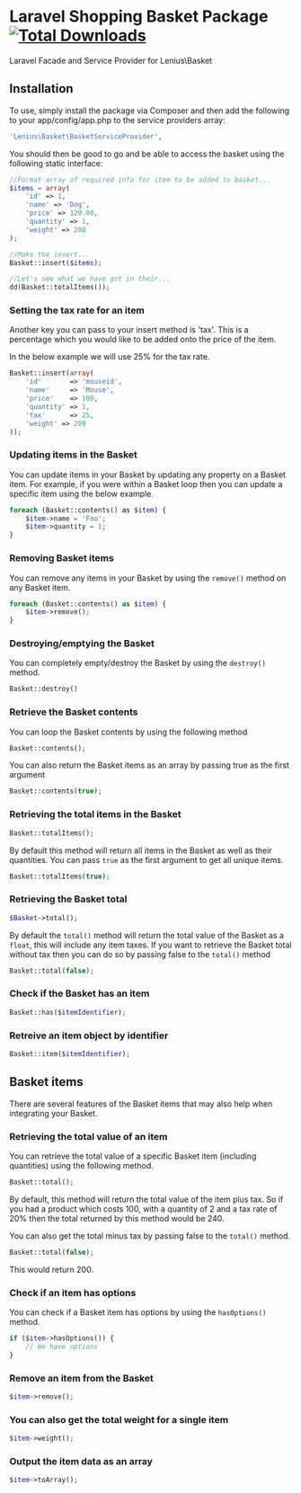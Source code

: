 Laravel Shopping Basket Package
[![Total Downloads](https://poser.pugx.org/lenius/laravel-basket/downloads.svg)](https://packagist.org/packages/lenius/laravel-basket)
============

Laravel Facade and Service Provider for Lenius\Basket

Installation
---

To use, simply install the package via Composer and then add the following to your app/config/app.php to the service providers array:

```php
'Lenius\Basket\BasketServiceProvider',
```

You should then be good to go and be able to access the basket using the following static interface:

```php
//Format array of required info for item to be added to basket...
$items = array(
	'id' => 1,
	'name' => 'Dog',
	'price' => 120.00,
	'quantity' => 1,
    'weight' => 200
);

//Make the insert...
Basket::insert($items);

//Let's see what we have got in their...
dd(Basket::totalItems());
```

### Setting the tax rate for an item
Another key you can pass to your insert method is 'tax'. This is a percentage which you would like to be added onto
the price of the item.

In the below example we will use 25% for the tax rate.

```php
Basket::insert(array(
    'id'       => 'mouseid',
    'name'     => 'Mouse',
    'price'    => 100,
    'quantity' => 1,
    'tax'      => 25,
    'weight' => 200
));
```

### Updating items in the Basket
You can update items in your Basket by updating any property on a Basket item. For example, if you were within a
Basket loop then you can update a specific item using the below example.
```php
foreach (Basket::contents() as $item) {
    $item->name = 'Foo';
    $item->quantity = 1;
}
```

### Removing Basket items
You can remove any items in your Basket by using the ```remove()``` method on any Basket item.
```php
foreach (Basket::contents() as $item) {
    $item->remove();
}
```

### Destroying/emptying the Basket
You can completely empty/destroy the Basket by using the ```destroy()``` method.
```php
Basket::destroy()
```

### Retrieve the Basket contents
You can loop the Basket contents by using the following method
```php
Basket::contents();
```

You can also return the Basket items as an array by passing true as the first argument
```php
Basket::contents(true);
```

### Retrieving the total items in the Basket
```php
Basket::totalItems();
```

By default this method will return all items in the Basket as well as their quantities. You can pass ```true```
as the first argument to get all unique items.
```php
Basket::totalItems(true);
```

### Retrieving the Basket total
```php
$Basket->total();
```

By default the ```total()``` method will return the total value of the Basket as a ```float```, this will include
any item taxes. If you want to retrieve the Basket total without tax then you can do so by passing false to the
```total()``` method
```php
Basket::total(false);
```

### Check if the Basket has an item
```php
Basket::has($itemIdentifier);
```

### Retreive an item object by identifier
```php
Basket::item($itemIdentifier);
```

## Basket items
There are several features of the Basket items that may also help when integrating your Basket.

### Retrieving the total value of an item
You can retrieve the total value of a specific Basket item (including quantities) using the following method.
```php
Basket::total();
```

By default, this method will return the total value of the item plus tax. So if you had a product which costs 100,
with a quantity of 2 and a tax rate of 20% then the total returned by this method would be 240.

You can also get the total minus tax by passing false to the ```total()``` method.
```php
Basket::total(false);
```

This would return 200.

### Check if an item has options
You can check if a Basket item has options by using the ```hasOptions()``` method.

```php
if ($item->hasOptions()) {
    // We have options
}
```

### Remove an item from the Basket
```php
$item->remove();
```

### You can also get the total weight for a single item
```php
$item->weight();
```

### Output the item data as an array
```php
$item->toArray();
```
